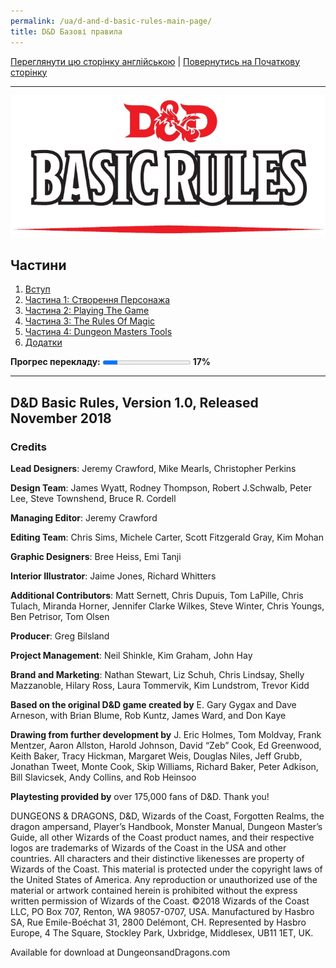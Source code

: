 ```yaml
---
permalink: /ua/d-and-d-basic-rules-main-page/
title: D&D Базові правила
---
```


[Переглянути цю сторінку англійською](../en/IndexPage.md) | [Повернутись на Початкову сторінку](../../../index.md)

***

![cover]

## Частини

1. [Вступ](Introduction.md)
2. [Частина 1: Створення Персонажа](Part1CreatingACharacter.md)
3. [Частина 2: Playing The Game](Part2PlayingTheGame.md)
4. [Частина 3: The Rules Of Magic](Part3TheRulesOfMagic.md)
5. [Частина 4: Dungeon Masters Tools](Part4DungeonMastersTools.md)
6. [Додатки](Appendices.md)

<span>**Прогрес перекладу:** <progress value="30" max="180"></progress> **17%** </span>

***

## D&D Basic Rules, Version 1.0, Released November 2018

### Credits

**Lead Designers**: Jeremy Crawford, Mike Mearls, Christopher Perkins

**Design Team**: James Wyatt, Rodney Thompson, Robert J.Schwalb, Peter Lee, Steve Townshend, Bruce R. Cordell

**Managing Editor**: Jeremy Crawford

**Editing Team**: Chris Sims, Michele Carter, Scott Fitzgerald Gray, Kim Mohan

**Graphic Designers**: Bree Heiss, Emi Tanji

**Interior Illustrator**: Jaime Jones, Richard Whitters

**Additional Contributors**: Matt Sernett, Chris Dupuis, Tom LaPille, Chris Tulach, Miranda Horner, Jennifer Clarke Wilkes, Steve Winter, Chris Youngs, Ben Petrisor, Tom Olsen

**Producer**: Greg Bilsland

**Project Management**: Neil Shinkle, Kim Graham, John Hay

**Brand and Marketing**: Nathan Stewart, Liz Schuh, Chris Lindsay, Shelly Mazzanoble, Hilary Ross, Laura Tommervik, Kim Lundstrom, Trevor Kidd

**Based on the original D&D game created by** E. Gary Gygax and Dave Arneson, with Brian Blume, Rob Kuntz, James Ward, and Don Kaye

**Drawing from further development by** J. Eric Holmes, Tom Moldvay, Frank Mentzer, Aaron Allston, Harold Johnson, David “Zeb” Cook, Ed Greenwood, Keith Baker, Tracy Hickman, Margaret Weis, Douglas Niles, Jeff Grubb, Jonathan Tweet, Monte Cook, Skip Williams, Richard Baker, Peter Adkison, Bill Slavicsek, Andy Collins, and Rob Heinsoo

**Playtesting provided by** over 175,000 fans of D&D. Thank you!

DUNGEONS & DRAGONS, D&D, Wizards of the Coast, Forgotten Realms, the dragon ampersand, Player’s Handbook, Monster Manual, Dungeon Master’s Guide, all other Wizards of the Coast product names, and their respective logos are trademarks of Wizards of the Coast in the USA and other countries. All characters and their distinctive likenesses are property of Wizards of the Coast. This material is protected under the copyright laws of the United States of America. Any reproduction or unauthorized use of the material or artwork contained herein is prohibited without the express written permission of Wizards of the Coast. ©2018 Wizards of the Coast LLC, PO Box 707, Renton, WA 98057-0707, USA. Manufactured by Hasbro SA, Rue Emile-Boéchat 31, 2800 Delémont, CH. Represented by Hasbro Europe, 4 The Square, Stockley Park, Uxbridge, Middlesex, UB11 1ET, UK.

Available for download at DungeonsandDragons.com

<!--Web links ref-->

<!--Image links ref-->

[cover]: ../../resources/img/cover.jpg
